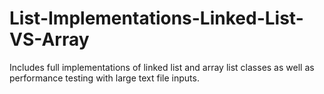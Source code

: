 # List-Implementations-Linked-List-VS-Array
Includes full implementations of linked list and array list classes as well as performance testing with large text file inputs.
